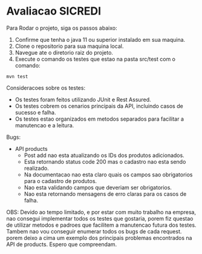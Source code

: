 # Avaliacao SICREDI
Para Rodar o projeto, siga os passos abaixo:
1. Confirme que tenha o java 11 ou superior instalado em sua maquina.
2. Clone o repositorio para sua maquina local.
3. Navegue ate o diretorio raiz do projeto.
4. Execute o comando os testes que estao na pasta src/test com o comando:
```
mvn test
```
Consideracoes sobre os testes:
- Os testes foram feitos utilizando JUnit e Rest Assured.
- Os testes cobrem os cenarios principais da API, incluindo casos de sucesso e falha.
- Os testes estao organizados em metodos separados para facilitar a manutencao e a leitura.

Bugs:
- API products
  - Post add nao esta atualizando os IDs dos produtos adicionados.
  - Esta retornando status code 200 mas o cadastro nao esta sendo realizado.
  - Na documentacao nao esta claro quais os campos sao obrigatorios para o cadastro de produtos.
  - Nao esta validando campos que deveriam ser obrigatorios.
  - Nao esta retornando mensagens de erro claras para os casos de falha.

OBS: Devido ao tempo limitado, e por estar com muito trabalho na empresa, nao consegui implementar todos os testes que gostaria, porem fiz questao de utilizar metodos e padroes que facilitem a manutencao futura dos testes.
Tambem nao vou conseguir enumerar todos os bugs de cada request. porem deixo a cima um exemplo dos principais problemas encontrados na API de products.
Espero que compreendam.

